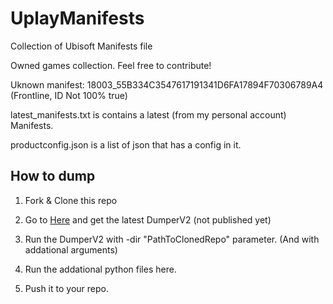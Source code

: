 # UplayManifests
Collection of Ubisoft Manifests file

Owned games collection.
Feel free to contribute!


Uknown manifest:
18003_55B334C3547617191341D6FA17894F70306789A4 (Frontline, ID Not 100% true)

latest_manifests.txt is contains a latest (from my personal account) Manifests.

productconfig.json is a list of json that has a config in it.

## How to dump

1. Fork & Clone this repo

2. Go to 
[Here](https://github.com/UplayDB/UplayApps/tree/main/Released)
 and get the latest DumperV2 (not published yet)

3. Run the DumperV2 with -dir "PathToClonedRepo" parameter. (And with addational arguments)

4. Run the addational python files here.

5. Push it to your repo.
